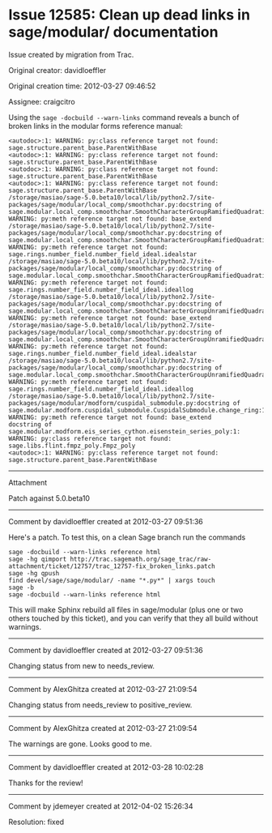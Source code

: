 # Issue 12585: Clean up dead links in sage/modular/ documentation

Issue created by migration from Trac.

Original creator: davidloeffler

Original creation time: 2012-03-27 09:46:52

Assignee: craigcitro

Using the ` sage -docbuild --warn-links ` command reveals a bunch of broken links in the modular forms reference manual:

```
<autodoc>:1: WARNING: py:class reference target not found: sage.structure.parent_base.ParentWithBase
<autodoc>:1: WARNING: py:class reference target not found: sage.structure.parent_base.ParentWithBase
<autodoc>:1: WARNING: py:class reference target not found: sage.structure.parent_base.ParentWithBase
<autodoc>:1: WARNING: py:class reference target not found: sage.structure.parent_base.ParentWithBase
/storage/masiao/sage-5.0.beta10/local/lib/python2.7/site-packages/sage/modular/local_comp/smoothchar.py:docstring of sage.modular.local_comp.smoothchar.SmoothCharacterGroupRamifiedQuadratic.change_ring:1: WARNING: py:meth reference target not found: base_extend
/storage/masiao/sage-5.0.beta10/local/lib/python2.7/site-packages/sage/modular/local_comp/smoothchar.py:docstring of sage.modular.local_comp.smoothchar.SmoothCharacterGroupRamifiedQuadratic.ideal:1: WARNING: py:meth reference target not found: sage.rings.number_field.number_field_ideal.idealstar
/storage/masiao/sage-5.0.beta10/local/lib/python2.7/site-packages/sage/modular/local_comp/smoothchar.py:docstring of sage.modular.local_comp.smoothchar.SmoothCharacterGroupRamifiedQuadratic.ideal:1: WARNING: py:meth reference target not found: sage.rings.number_field.number_field_ideal.ideallog
/storage/masiao/sage-5.0.beta10/local/lib/python2.7/site-packages/sage/modular/local_comp/smoothchar.py:docstring of sage.modular.local_comp.smoothchar.SmoothCharacterGroupUnramifiedQuadratic.change_ring:1: WARNING: py:meth reference target not found: base_extend
/storage/masiao/sage-5.0.beta10/local/lib/python2.7/site-packages/sage/modular/local_comp/smoothchar.py:docstring of sage.modular.local_comp.smoothchar.SmoothCharacterGroupUnramifiedQuadratic.ideal:1: WARNING: py:meth reference target not found: sage.rings.number_field.number_field_ideal.idealstar
/storage/masiao/sage-5.0.beta10/local/lib/python2.7/site-packages/sage/modular/local_comp/smoothchar.py:docstring of sage.modular.local_comp.smoothchar.SmoothCharacterGroupUnramifiedQuadratic.ideal:1: WARNING: py:meth reference target not found: sage.rings.number_field.number_field_ideal.ideallog
/storage/masiao/sage-5.0.beta10/local/lib/python2.7/site-packages/sage/modular/modform/cuspidal_submodule.py:docstring of sage.modular.modform.cuspidal_submodule.CuspidalSubmodule.change_ring:1: WARNING: py:meth reference target not found: base_extend
docstring of sage.modular.modform.eis_series_cython.eisenstein_series_poly:1: WARNING: py:class reference target not found: sage.libs.flint.fmpz_poly.Fmpz_poly
<autodoc>:1: WARNING: py:class reference target not found: sage.structure.parent_base.ParentWithBase
```



---

Attachment

Patch against 5.0.beta10


---

Comment by davidloeffler created at 2012-03-27 09:51:36

Here's a patch. To test this, on a clean Sage branch run the commands

```
sage -docbuild --warn-links reference html
sage -hg qimport http://trac.sagemath.org/sage_trac/raw-attachment/ticket/12757/trac_12757-fix_broken_links.patch 
sage -hg qpush
find devel/sage/sage/modular/ -name "*.py*" | xargs touch
sage -b
sage -docbuild --warn-links reference html
```


This will make Sphinx rebuild all files in sage/modular (plus one or two others touched by this ticket), and you can verify that they all build without warnings.


---

Comment by davidloeffler created at 2012-03-27 09:51:36

Changing status from new to needs_review.


---

Comment by AlexGhitza created at 2012-03-27 21:09:54

Changing status from needs_review to positive_review.


---

Comment by AlexGhitza created at 2012-03-27 21:09:54

The warnings are gone.  Looks good to me.


---

Comment by davidloeffler created at 2012-03-28 10:02:28

Thanks for the review!


---

Comment by jdemeyer created at 2012-04-02 15:26:34

Resolution: fixed
